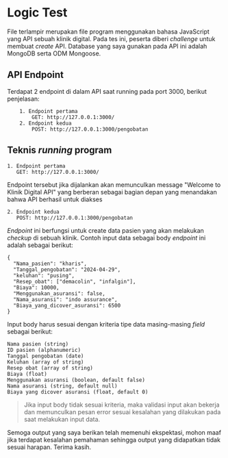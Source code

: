 # Logic Test

File terlampir merupakan file program menggunakan bahasa JavaScript yang API sebuah klinik digital. Pada tes ini, peserta diberi _challenge_ untuk membuat _create_ API. Database yang saya gunakan pada API ini adalah MongoDB serta ODM Mongoose.

## API Endpoint

Terdapat 2 endpoint di dalam API saat running pada port 3000, berikut penjelasan:

        1. Endpoint pertama
            GET: http://127.0.0.1:3000/
        2. Endpoint kedua
    		POST: http://127.0.0.1:3000/pengobatan

## Teknis _running_ program

    1. Endpoint pertama
       GET: http://127.0.0.1:3000/

Endpoint tersebut jika dijalankan akan memunculkan message "Welcome to Klinik Digital API" yang berberan sebagai bagian depan yang menandakan bahwa API berhasil untuk diakses

    2. Endpoint kedua
       POST: http://127.0.0.1:3000/pengobatan

_Endpoint_ ini berfungsi untuk create data pasien yang akan melakukan _checkup_ di sebuah klinik. Contoh input data sebagai body _endpoint_ ini adalah sebagai berikut:

    {
      "Nama_pasien": "kharis",
      "Tanggal_pengobatan": "2024-04-29",
      "keluhan": "pusing",
      "Resep_obat": ["demacolin", "infalgin"],
      "Biaya": 10000,
      "Menggunakan_asuransi": false,
      "Nama_asuransi": "indo assurance",
      "Biaya_yang_dicover_asuransi": 6500
    }

Input body harus sesuai dengan kriteria tipe data masing-masing _field_ sebagai berikut:

    Nama pasien (string)
    ID pasien (alphanumeric)
    Tanggal pengobatan (date)
    Keluhan (array of string)
    Resep obat (array of string)
    Biaya (float)
    Menggunakan asuransi (boolean, default false)
    Nama asuransi (string, default null)
    Biaya yang dicover asuransi (float, default 0)

> Jika input body tidak sesuai kriteria, maka validasi input akan bekerja dan memunculkan pesan error sesuai kesalahan yang dilakukan pada saat melakukan input data.

Semoga output yang saya berikan telah memenuhi ekspektasi, mohon maaf jika terdapat kesalahan pemahaman sehingga output yang didapatkan tidak sesuai harapan. Terima kasih.
